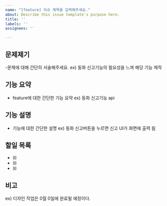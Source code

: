 ```yaml
---
name: "[feature] 이슈 제목을 입력해주세요."
about: Describe this issue template's purpose here.
title: ''
labels: ''
assignees: ''

---
```


## 문제제기
-문제에 대해 간단히 서술해주세요. ex) 동화 신고기능의 필요성을 느껴 해당 기능 제작


## 기능 요약
- feature에 대한 간단한 기능 요약 ex) 동화 신고기능 api

## 기능 설명
- 기능에 대한 간단한 설명 ex) 동화 신고버튼을 누르면 신고 UI가 화면에 출력 됨

## 할일 목록
- [x] 
- [x] 
- [x] 

## 비고
ex) 디자인 작업은 0월 0일에 완료될 예정이다.
